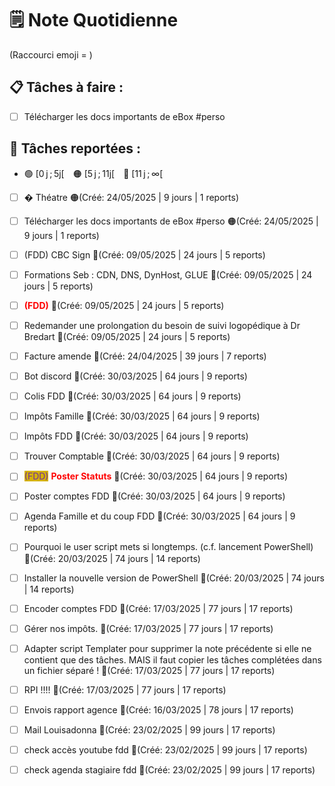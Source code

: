 # 🗒️ Note Quotidienne

(Raccourci emoji = )

## 📋 Tâches à faire :

- [ ] Télécharger les docs importants de eBox #perso


## 📌 Tâches reportées :

- 🟢 [0 j ; 5j[ 🟠 [5 j ; 11j[ 🔴 [11 j ; ∞[


- [ ] � Théatre 🟠(Créé: 24/05/2025 | 9 jours | 1 reports)
- [ ] Télécharger les docs importants de eBox #perso 🟠(Créé: 24/05/2025 | 9 jours | 1 reports)
- [ ] (FDD) CBC Sign 🔴(Créé: 09/05/2025 | 24 jours | 5 reports)
- [ ] Formations Seb : CDN, DNS, DynHost, GLUE 🔴(Créé: 09/05/2025 | 24 jours | 5 reports)
- [ ] <span style='color:red;'>**(FDD)**</span> 🔴(Créé: 09/05/2025 | 24 jours | 5 reports)
- [ ] Redemander une prolongation du besoin de suivi logopédique à Dr Bredart 🔴(Créé: 09/05/2025 | 24 jours | 5 reports)
- [ ] Facture amende 🔴(Créé: 24/04/2025 | 39 jours | 7 reports)
- [ ] Bot discord 🔴(Créé: 30/03/2025 | 64 jours | 9 reports)
- [ ] Colis FDD 🔴(Créé: 30/03/2025 | 64 jours | 9 reports)
- [ ] Impôts Famille 🔴(Créé: 30/03/2025 | 64 jours | 9 reports)
- [ ] Impôts FDD 🔴(Créé: 30/03/2025 | 64 jours | 9 reports)
- [ ] Trouver Comptable 🔴(Créé: 30/03/2025 | 64 jours | 9 reports)
- [ ] <span style="color:rgb(255, 0, 0)"><span style="background:#d4b106"><font color="#7030a0">(FDD)</font></span></span> <span style="color:rgb(255, 0, 0)">**Poster Statuts**</span> 🔴(Créé: 30/03/2025 | 64 jours | 9 reports)
- [ ] Poster comptes FDD 🔴(Créé: 30/03/2025 | 64 jours | 9 reports)
- [ ] Agenda Famille et du coup FDD 🔴(Créé: 30/03/2025 | 64 jours | 9 reports)
- [ ] Pourquoi le user script mets si longtemps. (c.f. lancement PowerShell) 🔴(Créé: 20/03/2025 | 74 jours | 14 reports)
- [ ] Installer la nouvelle version de PowerShell 🔴(Créé: 20/03/2025 | 74 jours | 14 reports)
- [ ] Encoder comptes FDD 🔴(Créé: 17/03/2025 | 77 jours | 17 reports)
- [ ] Gérer nos impôts. 🔴(Créé: 17/03/2025 | 77 jours | 17 reports)
- [ ] Adapter script Templater pour supprimer la note précédente si elle ne contient que des tâches. MAIS il faut copier les tâches complétées dans un fichier séparé ! 🔴(Créé: 17/03/2025 | 77 jours | 17 reports)
- [ ] RPI !!!! 🔴(Créé: 17/03/2025 | 77 jours | 17 reports)
- [ ] Envois rapport agence 🔴(Créé: 16/03/2025 | 78 jours | 17 reports)
- [ ] Mail Louisadonna 🔴(Créé: 23/02/2025 | 99 jours | 17 reports)
- [ ] check accès youtube fdd 🔴(Créé: 23/02/2025 | 99 jours | 17 reports)
- [ ] check agenda stagiaire fdd 🔴(Créé: 23/02/2025 | 99 jours | 17 reports)




